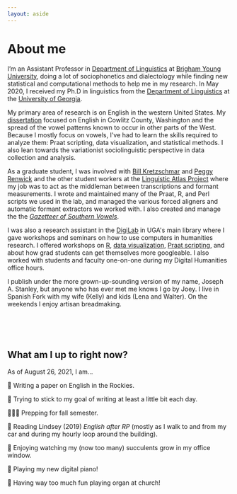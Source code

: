 ```yaml
---
layout: aside
---
```


About me
========

I’m an Assistant Professor in [Department of Linguistics](https://linguistics.byu.edu) at [Brigham Young University](https://www.byu.edu), doing a lot of sociophonetics and dialectology while finding new statistical and computational methods to help me in my research. In May 2020, I received my Ph.D in linguistics from the [Department of Linguistics](https://linguistics.uga.edu) at the [University of Georgia](https://www.uga.edu). 

My primary area of research is on English in the western United States. My [dissertation](/blog/dissertation) focused on English in Cowlitz County, Washington and the spread of the vowel patterns known to occur in other parts of the West. Because I mostly focus on vowels, I've had to learn the skills required to analyze them: Praat scripting, data visualization, and statistical methods. I also lean towards the variationist sociolinguistic perspective in data collection and analysis. 

As a graduate student, I was involved with [Bill Kretzschmar](https://www.english.uga.edu/directory/495/detail) and [Peggy Renwick](https://faculty.franklin.uga.edu/mrenwick/about) and the other student workers at the [Linguistic Atlas Project](http://www.lap.uga.edu/) where my job was to act as the middleman between transcriptions and formant measurements. I wrote and maintained many of the Praat, R, and Perl scripts we used in the lab, and managed the various forced aligners and automatic formant extractors we worked with. I also created and manage the the [*Gazetteer of Southern Vowels*](http://lap3.libs.uga.edu/u/jstanley/vowelcharts/).

I was also a research assistant in the [DigiLab](https://digi.uga.edu) in UGA's main library where I gave workshops and seminars on how to use computers in humanities research. I offered workshops on [R](pages/r-workshops), [data visualization](pages/dataviz), [Praat scripting](pages/praat-workshops), and about how grad students can get themselves more googleable. I also worked with students and faculty one-on-one during my Digital Humanities office hours.

<!--In the past I have done research on language change in real time, morphology in Quechua and Guarani, forms of address among members of the Church of Jesus Christ of Latter-day Saints, language documentation, and agent-based simulations of language change. Before switching to linguistics, I was a music performance major (on trombone believe it or not!) and you might still catch me playing some Shostakovich or Rachmaninoff on piano.  -->

I publish under the more grown-up-sounding version of my name, Joseph A. Stanley, but anyone who has ever met me knows I go by Joey. <!-- Recent non-linguistics books I've read were on ghost towns, typography, the Strauss–Howe generational theory, and very specific topics under the broad umbrella of "civil engineering."--> I live in Spanish Fork with my wife (Kelly) and kids (Lena and Walter). On the weekends I enjoy artisan breadmaking.

<!--
<center style = "font-size: 75%;">
<img class="rounded" src="/images/photos/joey_bread.jpg" style="width: 50%;"/>
<br/>
A hefty ~3.5lb. loaf of white bread I made for Thanksgiving 2018.
<br/>
<br/>
</center>
-->

<br/>
<br/>
<br/>

## What am I up to right now? 

As of August 26, 2021, I am…

<!--Research-->
<!--📼 Celebrating the fact that the [tapes I recently acquired,](/blog/kohler-tapes) have all been digitized! -->

<!--📝 Writing a paper on order of operations in sociophonetic data analysis-->

📝 Writing a paper on English in the Rockies.

<!--📝 Working on some ADS and ASA abstracts.-->

📝 Trying to stick to my goal of writing at least a little bit each day.

<!--💻 Working on [FastTrackR](https://github.com/santiagobarreda/FastTrackR), an R package to accompany the Praat plugin, Fast Track, with Santiago Barreda.-->

<!--🧑‍💻 Managing several RAs to help transcribe a bunch of audio I collected as a grad student.-->



<!--Teaching-->

👨🏻‍🏫 Prepping for fall semester.

 

<!--Reading-->

📖 Reading Lindsey (2019) *English after RP* (mostly as I walk to and from my car and during my hourly loop around the building).


<!--Personal-->

🌵 Enjoying watching my (now too many) succulents grow in my office window.

🎹 Playing my new digital piano!

🎹 Having way too much fun playing organ at church!

<!--🎼 Slowly writing a book on patterns in what hymns are sung in Mormon church services, based on data I collected several yeas ago.-->